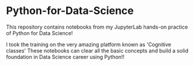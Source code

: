 # Python-for-Data-Science
This repository contains notebooks from my JupyterLab hands-on practice of Python for Data Science!

I took the training on the very amazing platform known as 'Cognitive classes'
These notebooks can clear all the basic concepts and build a solid foundation in Data Science career using Python!!
